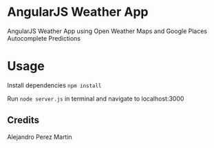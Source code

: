 # AngularJS Weather App
AngularJS Weather App using Open Weather Maps and Google Places Autocomplete Predictions

# Usage
Install dependencies `npm install`

Run `node server.js` in terminal and navigate to localhost:3000

## Credits
Alejandro Perez Martin
